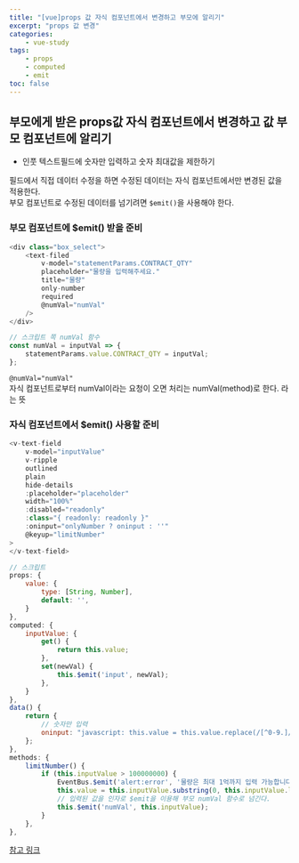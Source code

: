```yaml
--- 
title: "[vue]props 값 자식 컴포넌트에서 변경하고 부모에 알리기" 
excerpt: "props 값 변경"
categories: 
    - vue-study
tags: 
    - props
	- computed
	- emit
toc: false
--- 
```

## 부모에게 받은 props값 자식 컴포넌트에서 변경하고 값 부모 컴포넌트에 알리기

- 인풋 텍스트필드에 숫자만 입력하고 숫자 최대값을 제한하기

필드에서 직접 데이터 수정을 하면 수정된 데이터는 자식 컴포넌트에서만 변경된 값을 적용한다.  
부모 컴포넌트로 수정된 데이터를 넘기려면 `$emit()`을 사용해야 한다.

### 부모 컴포넌트에 $emit() 받을 준비
```javascript
<div class="box_select">
	<text-filed
		v-model="statementParams.CONTRACT_QTY"
		placeholder="물량을 입력해주세요."
		title="물량"
		only-number
		required
		@numVal="numVal"
	/>
</div>

// 스크립트 쪽 numVal 함수
const numVal = inputVal => {
	statementParams.value.CONTRACT_QTY = inputVal;
};
```

`@numVal="numVal"`  
자식 컴포넌트로부터 numVal이라는 요청이 오면 처리는 numVal(method)로 한다. 라는 뜻  

### 자식 컴포넌트에서 $emit() 사용할 준비
```javascript
<v-text-field
	v-model="inputValue"
	v-ripple
	outlined
	plain
	hide-details
	:placeholder="placeholder"
	width="100%"
	:disabled="readonly"
	:class="{ readonly: readonly }"
	:oninput="onlyNumber ? oninput : ''"
	@keyup="limitNumber"
>
</v-text-field>

// 스크립트
props: {
	value: {
		type: [String, Number],
		default: '',
	}
},
computed: {
	inputValue: {
		get() {
			return this.value;
		},
		set(newVal) {
			this.$emit('input', newVal);
		},
	}
},
data() {
	return {
		// 숫자만 입력
		oninput: "javascript: this.value = this.value.replace(/[^0-9.]/g, '' );",
	};
},
methods: {
	limitNumber() {
		if (this.inputValue > 100000000) {
			EventBus.$emit('alert:error', '물량은 최대 1억까지 입력 가능합니다.');
			this.value = this.inputValue.substring(0, this.inputValue.length - 1);
			// 입력된 값을 인자로 $emit을 이용해 부모 numVal 함수로 넘긴다.
			this.$emit('numVal', this.inputValue);
		}
	},
},

```


[참고 링크](https://lifere.tistory.com/entry/Vuejs-Vue-CLI-%ED%94%84%EB%A1%9C%EC%A0%9D%ED%8A%B8-Props-%EB%8D%B0%EC%9D%B4%ED%84%B0-%EC%88%98%EC%A0%95%ED%95%98%EC%97%AC-%EB%B6%80%EB%AA%A8-%EC%BB%B4%ED%8F%AC%EB%84%8C%ED%8A%B8%EC%97%90%EB%8F%84-%EC%95%8C%EB%A6%AC%EA%B8%B0-emit)

